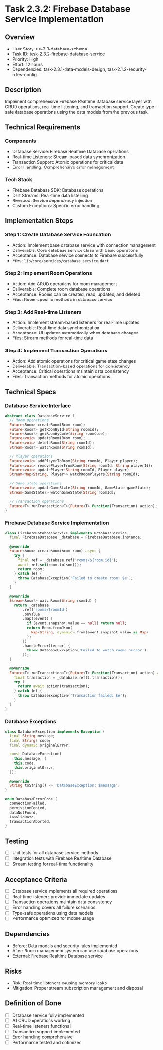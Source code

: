 # Task 2.3.2: Firebase Database Service Implementation

## Overview
- User Story: us-2.3-database-schema
- Task ID: task-2.3.2-firebase-database-service
- Priority: High
- Effort: 12 hours
- Dependencies: task-2.3.1-data-models-design, task-2.1.2-security-rules-config

## Description
Implement comprehensive Firebase Realtime Database service layer with CRUD operations, real-time listening, and transaction support. Create type-safe database operations using the data models from the previous task.

## Technical Requirements
### Components
- Database Service: Firebase Realtime Database operations
- Real-time Listeners: Stream-based data synchronization
- Transaction Support: Atomic operations for critical data
- Error Handling: Comprehensive error management

### Tech Stack
- Firebase Database SDK: Database operations
- Dart Streams: Real-time data listening
- Riverpod: Service dependency injection
- Custom Exceptions: Specific error handling

## Implementation Steps
### Step 1: Create Database Service Foundation
- Action: Implement base database service with connection management
- Deliverable: Core database service class with basic operations
- Acceptance: Database service connects to Firebase successfully
- Files: `lib/core/services/database_service.dart`

### Step 2: Implement Room Operations
- Action: Add CRUD operations for room management
- Deliverable: Complete room database operations
- Acceptance: Rooms can be created, read, updated, and deleted
- Files: Room-specific methods in database service

### Step 3: Add Real-time Listeners
- Action: Implement stream-based listeners for real-time updates
- Deliverable: Real-time data synchronization
- Acceptance: UI updates automatically when database changes
- Files: Stream methods for real-time data

### Step 4: Implement Transaction Operations
- Action: Add atomic operations for critical game state changes
- Deliverable: Transaction-based operations for consistency
- Acceptance: Critical operations maintain data consistency
- Files: Transaction methods for atomic operations

## Technical Specs
### Database Service Interface
```dart
abstract class DatabaseService {
  // Room operations
  Future<Room> createRoom(Room room);
  Future<Room?> getRoomById(String roomId);
  Future<Room?> getRoomByCode(String roomCode);
  Future<void> updateRoom(Room room);
  Future<void> deleteRoom(String roomId);
  Stream<Room?> watchRoom(String roomId);
  
  // Player operations
  Future<void> addPlayerToRoom(String roomId, Player player);
  Future<void> removePlayerFromRoom(String roomId, String playerId);
  Future<void> updatePlayer(String roomId, Player player);
  Stream<Map<String, Player>> watchRoomPlayers(String roomId);
  
  // Game state operations
  Future<void> updateGameState(String roomId, GameState gameState);
  Stream<GameState?> watchGameState(String roomId);
  
  // Transaction operations
  Future<T> runTransaction<T>(Future<T> Function(Transaction) action);
}
```

### Firebase Database Service Implementation
```dart
class FirebaseDatabaseService implements DatabaseService {
  final FirebaseDatabase _database = FirebaseDatabase.instance;
  
  @override
  Future<Room> createRoom(Room room) async {
    try {
      final ref = _database.ref('rooms/${room.id}');
      await ref.set(room.toJson());
      return room;
    } catch (e) {
      throw DatabaseException('Failed to create room: $e');
    }
  }
  
  @override
  Stream<Room?> watchRoom(String roomId) {
    return _database
        .ref('rooms/$roomId')
        .onValue
        .map((event) {
          if (event.snapshot.value == null) return null;
          return Room.fromJson(
            Map<String, dynamic>.from(event.snapshot.value as Map)
          );
        })
        .handleError((error) {
          throw DatabaseException('Failed to watch room: $error');
        });
  }
  
  @override
  Future<T> runTransaction<T>(Future<T> Function(Transaction) action) async {
    final transaction = _database.ref().transaction();
    try {
      return await action(transaction);
    } catch (e) {
      throw DatabaseException('Transaction failed: $e');
    }
  }
}
```

### Database Exceptions
```dart
class DatabaseException implements Exception {
  final String message;
  final String? code;
  final dynamic originalError;
  
  const DatabaseException(
    this.message, {
    this.code,
    this.originalError,
  });
  
  @override
  String toString() => 'DatabaseException: $message';
}

enum DatabaseErrorCode {
  connectionFailed,
  permissionDenied,
  dataNotFound,
  invalidData,
  transactionAborted,
}
```

## Testing
- [ ] Unit tests for all database service methods
- [ ] Integration tests with Firebase Realtime Database
- [ ] Stream testing for real-time functionality

## Acceptance Criteria
- [ ] Database service implements all required operations
- [ ] Real-time listeners provide immediate updates
- [ ] Transaction operations maintain data consistency
- [ ] Error handling covers all failure scenarios
- [ ] Type-safe operations using data models
- [ ] Performance optimized for mobile usage

## Dependencies
- Before: Data models and security rules implemented
- After: Room management system can use database operations
- External: Firebase Realtime Database service

## Risks
- Risk: Real-time listeners causing memory leaks
- Mitigation: Proper stream subscription management and disposal

## Definition of Done
- [ ] Database service fully implemented
- [ ] All CRUD operations working
- [ ] Real-time listeners functional
- [ ] Transaction support implemented
- [ ] Error handling comprehensive
- [ ] Performance tested and optimized
